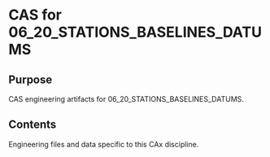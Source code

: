 # CAS for 06_20_STATIONS_BASELINES_DATUMS

## Purpose
CAS engineering artifacts for 06_20_STATIONS_BASELINES_DATUMS.

## Contents
Engineering files and data specific to this CAx discipline.
